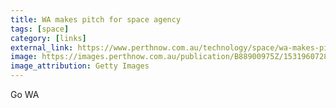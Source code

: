 ```yaml
---
title: WA makes pitch for space agency
tags: [space]
category: [links]
external_link: https://www.perthnow.com.au/technology/space/wa-makes-pitch-for-space-agency-ng-b88900975z
image: https://images.perthnow.com.au/publication/B88900975Z/1531960728604_GDC1O0TAM.3-2.jpg?imwidth=828&impolicy=pn_v3
image_attribution: Getty Images
---
```


Go WA

